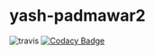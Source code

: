 # yash-padmawar2
![travis](https://travis-ci.org/yashlotus/yash-padmawar2.svg?branch=master)
[![Codacy Badge](https://api.codacy.com/project/badge/Grade/abcb69913c8b409ebc5e63d5b59bb01c)](https://www.codacy.com/app/yashlotus/yash-padmawar2?utm_source=github.com&amp;utm_medium=referral&amp;utm_content=yashlotus/yash-padmawar2&amp;utm_campaign=Badge_Grade)
